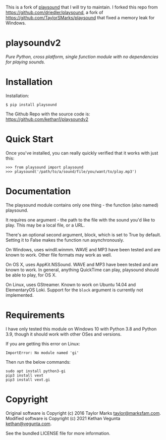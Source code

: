 This is a fork of [playsound](https://github.com/TaylorSMarks/playsound) that I will try to maintain. I forked this repo from https://github.com/driedler/playsound, a fork of https://github.com/TaylorSMarks/playsound that fixed a memory leak for Windows. 

playsoundv2
=========
*Pure Python, cross platform, single function module with no dependencies for playing sounds.*

Installation
============
Installation:

```
$ pip install playsound
```

The Github Repo with the source code is: https://github.com/kethan1/playsoundv2

Quick Start
===========
Once you've installed, you can really quickly verified that it works with just this:

```
>>> from playsound import playsound
>>> playsound('/path/to/a/sound/file/you/want/to/play.mp3')
```

Documentation
=============
The playsound module contains only one thing - the function (also named) playsound.

It requires one argument - the path to the file with the sound you'd like to play. This may be a local file, or a URL.

There's an optional second argument, block, which is set to True by default. Setting it to False makes the function run asynchronously.

On Windows, uses windll.winmm. WAVE and MP3 have been tested and are known to work. Other file formats may work as well.

On OS X, uses AppKit.NSSound. WAVE and MP3 have been tested and are known to work. In general, anything QuickTime can play, playsound should be able to play, for OS X.

On Linux, uses GStreamer. Known to work on Ubuntu 14.04 and ElementaryOS
Loki. Support for the `block` argument is currently not implemented.

Requirements
============
I have only tested this module on Windows 10 with Python 3.8 and Python 3.9, though it should work with other OSes and versions. 

If you are getting this error on Linux:
```
ImportError: No module named 'gi'
```
Then run the below commands:
```
sudo apt install python3-gi
pip3 install vext
pip3 install vext.gi
```

Copyright
=========
Original software is Copyright (c) 2016 Taylor Marks <taylor@marksfam.com>.
Modified software is Copyright (c) 2021 Kethan Vegunta <kethan@vegunta.com>. 

See the bundled LICENSE file for more information.

